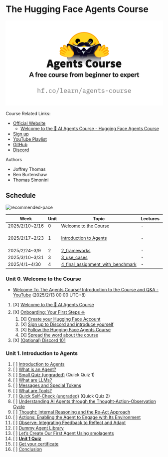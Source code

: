 # The Hugging Face Agents Course

![course-icon](images/course-icon.png)

Course Related Links:

- [Official Website](https://huggingface.co/agents-course)
  - [Welcome to the 🤗 AI Agents Course - Hugging Face Agents Course](https://huggingface.co/learn/agents-course/en/unit0/introduction)
- [Sign up](https://bit.ly/hf-learn-agents)
- [YouTube Playlist](https://youtube.com/playlist?list=PLo2EIpI_JMQvNwIEfFWkqFrKdFr-ikRUP&si=3dPnoV9GmDQNAwTL)
- [GitHub](https://github.com/huggingface/agents-course)
- [Discord](https://discord.gg/UrrTSsSyjb)

Authors

- Joffrey Thomas
- Ben Burtenshaw
- Thomas Simonini

## Schedule

![recommended-pace](https://huggingface.co/datasets/agents-course/course-images/resolve/main/en/unit0/recommended-pace.jpg)

| Week           | Unit | Topic                                                                                      | Lectures | Quiz                                                                          | Assignments |
| -------------- | ---- | ------------------------------------------------------------------------------------------ | -------- | ----------------------------------------------------------------------------- | ----------- |
| 2025/2/10~2/16 | 0    | [Welcome to the Course](https://huggingface.co/learn/agents-course/en/unit0/introduction)  | -        | -                                                                             | -           |
| 2025/2/17~2/23 | 1    | [Introduction to Agents](https://huggingface.co/learn/agents-course/en/unit1/introduction) | -        | [Unit 1 Quiz](https://huggingface.co/learn/agents-course/en/unit1/final-quiz) | -           |
| 2025/2/24~3/9  | 2    | [2_frameworks](units/en/unit2/README.md)                                                   | -        | -                                                                             | -           |
| 2025/3/10~3/31 | 3    | [3_use_cases](units/en/unit3/README.md)                                                    | -        | -                                                                             | -           |
| 2025/4/1~4/30  | 4    | [4_final_assignment_with_benchmark](units/en/unit4/README.md)                              | -        | -                                                                             | -           |

### Unit 0. Welcome to the Course

- [Welcome To The Agents Course! Introduction to the Course and Q&A - YouTube](https://www.youtube.com/watch?v=PopqUt3MGyQ&list=PLo2EIpI_JMQvNwIEfFWkqFrKdFr-ikRUP&index=1) (2025/2/13 00:00 UTC+8)

1. [X] [Welcome to the 🤗 AI Agents Course](https://huggingface.co/learn/agents-course/en/unit0/introduction)
2. [X] [Onboarding: Your First Steps ⛵](https://huggingface.co/learn/agents-course/en/unit0/onboarding)
   1. [X] [Create your Hugging Face Account](https://huggingface.co/)
   2. [X] [Sign up to Discord and introduce yourself](https://discord.gg/UrrTSsSyjb)
   3. [X] [Follow the Hugging Face Agents Course](https://huggingface.co/agents-course)
   4. [X] [Spread the word about the course](https://github.com/huggingface/agents-course)
3. [X] [(Optional) Discord 101](https://huggingface.co/learn/agents-course/en/unit0/discord101)

### Unit 1. Introduction to Agents

1. [ ] [Introduction to Agents](https://huggingface.co/learn/agents-course/en/unit1/introduction)
2. [ ] [What is an Agent?](https://huggingface.co/learn/agents-course/en/unit1/what-are-agents)
3. [ ] [Small Quiz (ungraded)](https://huggingface.co/learn/agents-course/en/unit1/quiz1) (Quick Quiz 1)
4. [ ] [What are LLMs?](https://huggingface.co/learn/agents-course/en/unit1/what-are-llms)
5. [ ] [Messages and Special Tokens](https://huggingface.co/learn/agents-course/en/unit1/messages-and-special-tokens)
6. [ ] [What are Tools?](https://huggingface.co/learn/agents-course/en/unit1/tools)
7. [ ] [Quick Self-Check (ungraded)](https://huggingface.co/learn/agents-course/en/unit1/quiz2) (Quick Quiz 2)
8. [ ] [Understanding AI Agents through the Thought-Action-Observation Cycle](https://huggingface.co/learn/agents-course/en/unit1/agent-steps-and-structure)
9. [ ] [Thought: Internal Reasoning and the Re-Act Approach](https://huggingface.co/learn/agents-course/en/unit1/thoughts)
10. [ ] [Actions: Enabling the Agent to Engage with Its Environment](https://huggingface.co/learn/agents-course/en/unit1/actions)
11. [ ] [Observe: Integrating Feedback to Reflect and Adapt](https://huggingface.co/learn/agents-course/en/unit1/observations)
12. [ ] [Dummy Agent Library](https://huggingface.co/learn/agents-course/en/unit1/dummy-agent-library)
13. [ ] [Let’s Create Our First Agent Using smolagents](https://huggingface.co/learn/agents-course/en/unit1/tutorial)
14. [ ] [**Unit 1 Quiz**](https://huggingface.co/learn/agents-course/en/unit1/final-quiz)
15. [ ] [Get your certificate](https://huggingface.co/learn/agents-course/en/unit1/get-your-certificate)
16. [ ] [Conclusion](https://huggingface.co/learn/agents-course/en/unit1/conclusion)
